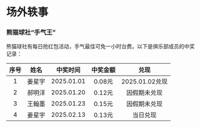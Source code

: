# 场外轶事

### 熊猫球社“手气王”

熊猫球社有每日抢红包活动，手气最佳可免一小时台费。以下是俱乐部成员的中奖记录：

| 序号 |  姓名  |  中奖时间  | 中奖金额 |      兑现      |
| :--: | :----: | :--------: | :------: | :------------: |
|  1   | 姜星宇 | 2025.01.01 |  0.08元  | 2025.01.02兑现 |
|  2   | 郝明洋 | 2025.01.20 |  0.12元  |  因假期未兑现  |
|  3   | 王翰墨 | 2025.01.23 |  0.15元  |  因假期未兑现  |
|  4   | 姜星宇 | 2025.02.13 |  0.13元  |    当日兑现    |